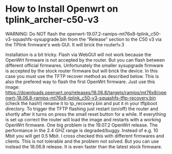 # How to Install Openwrt on tplink_archer-c50-v3


WARNING: Do NOT flash the openwrt-19.07.2-ramips-mt76x8-tplink_c50-v3-squashfs-sysupgrade.bin from the “Release” section to the C50 v3 via the TPlink firmware's web GUI. It will brick the router!v.3

Installation is a bit tricky. Flash via WebGUI will not work because the OpenWrt firmware is not accepted by the router. But you can flash between different official firmwares. Unfortunately the smaller sysupgrade firmware is accepted by the stock router firmware but will brick the device. In this case you must use the TFTP recover method as described below. This is also the prefered way to flash the first OpenWrt firmware. Just use this image: https://downloads.openwrt.org/releases/18.06.8/targets/ramips/mt76x8/openwrt-18.06.8-ramips-mt76x8-tplink_c50-v3-squashfs-tftp-recovery.bin (check the hash!) rename it to tp_recovery.bin and put it in your tftpboot directory. To trigger the TFTP flashing just restart (on/off) the router and shortly after it turns on press the small reset button for a while. If everything is set up correct the router will load the image and restarts with a working OpenWrt firmware. One big problem is the 19.07.2 OpenWrt release. The performance in the 2.4 GHZ range is degraded/buggy. Instead of e.g. 10 Mbit you will get 0.5 Mbit. I cross checked this with different firmwares and clients. This is not tolerable and the problem not solved. But you can use instead the 18.06.8 release. It is even faster than the latest stock firmware.


